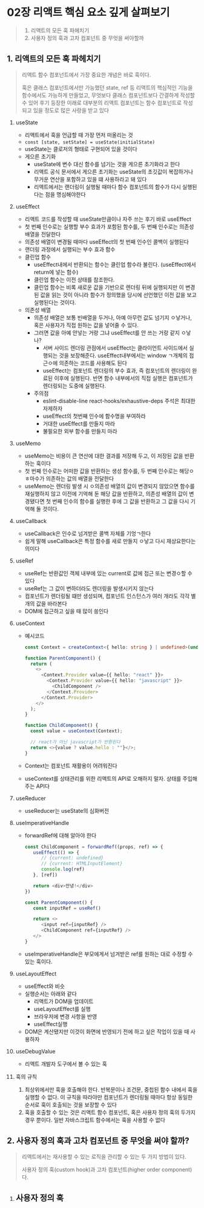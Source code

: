 # 02장 리액트 핵심 요소 깊게 살펴보기

> 1. 리액트의 모든 훅 파헤치기
> 2. 사용자 정의 훅과 고차 컴포넌트 중 무엇을 써야할까

## 1. 리액트의 모든 훅 파헤치기

> 리액트 함수 컴포넌트에서 가장 중요한 개념은 바로 훅이다.
>
> 훅은 클래스 컴포넌트에서만 가능했던 state, ref 등 리액트의 핵심적인 기능을 함수에서도 가능하게 만들었고, 무엇보다 클래스 컴포넌트보다 간결하게 작성할 수 있어 후기 등장한 이래로 대부분의 리액트 컴포넌트는 함수 컴포넌트로 작성되고 있을 정도로 많은 사랑을 받고 있다

1. useState
   - 리액트에서 훅을 언급할 때 가장 먼저 떠올리는 것
   - `const [state, setState] = useState(initialState)`
   - useState는 클로저의 형태로 구현되어 있을 것이다
   - 게으른 초기화
     - useState에 변수 대신 함수를 넘기는 것을 게으른 초기화라고 한다
     - 리액트 공식 문서에서 게으른 초기화는 useState의 초깃값이 복잡하거나 무거운 연산을 포함하고 있을 떄 사용하라고 돼 있다
     - 리액트에서는 랜더링이 실행될 때마다 함수 컴포넌트의 함수가 다시 실행된다는 점을 명심해야한다
2. useEffect
   - 리액트 코드를 작성할 때 useState만큼이나 자주 쓰는 후기 바로 useEffect
   - 첫 번째 인수로는 실행할 부수 효과가 포함된 함수를, 두 번째 인수로는 의존성 배열을 전달한다
   - 의존성 배열이 변경될 때마다 useEffect의 첫 번째 인수인 콜백이 실행된다
   - 랜더링 과정에서 실행되는 부수 효과 함수
   - 클린업 함수
     - useEffect내에서 반환되는 함수는 클린업 함수라 불린다. (useEffect에서 return에 넣는 함수)
     - 클린업 함수는 이전 상태를 참조한다.
     - 클린업 함수는 비록 새로운 값을 기반으로 렌더링 뒤에 실행되지만 이 변경된 값을 읽는 것이 아니라 함수가 정의했을 당시에 선언했던 이전 값을 보고 실행된다는 것이다.
   - 의존성 배열
     - 의존성 배열은 보통 빈배열을 두거나, 아예 아무런 값도 넘기지 ㅇ낳거나, 혹은 사용자가 직접 원하는 값을 넣어줄 수 있다.
     - 그러면 값을 아예 안넣는 거랑 그냐 useEffect를 안 쓰는 거랑 같지 ㅇ낳나?
       - 서버 사이드 렌더링 관점에서 useEffect는 클라이언트 사이드에서 실행되는 것을 보장해준다. useEffect내부에서는 window ㄱ개체의 접근ㅇ에 의존하는 코드를 사용해도 된다
       - useEffect는 컴포넌트 렌더링의 부수 효과, 즉 컴포넌트의 렌더링이 완료된 이후에 실행된다. 반면 함수 내부에서의 직접 실행은 컴포넌트가 렌더링되는 도중에 실행된다.
     - 주의점
       - eslint-disable-line react-hooks/exhaustive-deps 주석은 최대한 자제하자
       - useEffect의 첫번째 인수에 함수명을 부여하라
       - 거대한 useEffect를 만들지 마라
       - 불필요한 외부 함수를 만들지 마라
3. useMemo
   - useMemo는 비용이 큰 연산에 대한 결과를 저장해 두고, 이 저장된 값을 반환하는 훅이다
   - 첫 번째 인수로는 어떠한 값을 반환하는 생성 함수를, 두 번째 인수로는 해당ㅇ ㅎ마수가 의존하는 값의 배열을 전달한다
   - useMemo는 렌더링 발생 시 ㅇ의존성 배열의 값이 변경되지 않았으면 함수를 재실행하지 않고 이전에 기억해 둔 해당 값을 반환하고, 의존성 배열의 값이 변경됐다면 첫 번째 인수의 함수를 실행한 후에 그 값을 반환하고 그 값을 다시 기억해 둘 것이다.
4. useCallback
   - useCallback은 인수로 넘겨받은 콜백 자체를 기엉ㄱ한다
   - 쉽게 말해 useCallback은 특정 함수를 새로 만들지 ㅇ낳고 다시 재상요한다는 의미다
5. useRef
   - useRef는 반환값인 객체 내부에 있는 current로 값에 접근 또는 변경ㅇ할 수 있다
   - useRef는 그 값이 변하더라도 렌더링을 발생시키지 않는다
   - 컴포넌트가 렌더링될 떄만 생성되며, 컴포넌트 인스턴스가 여러 개라도 각각 별개의 값을 바라본다
   - DOM에 접근하고 싶을 때 많이 씅인다
6. useContext

   - 예시코드

     ```typescript
     const Context = createContext<{ hello: string } | undefined>(undefined);

     function ParentComponent() {
       return (
         <>
           <Context.Provider value={{ hello: "react" }}>
             <Context.Provider value={{ hello: "javascript" }}>
               <ChildComponent />
             </Context.Provider>
           </Context.Provider>
         </>
       );
     }

     function ChildComponent() {
       const value = useContext(Context);

       // react가 아닌 javascript가 반환된다
       return <>{value ? value.hello : ""}</>;
     }
     ```

   - Context는 컴포넌트 재활용이 어려워진다
   - useContext를 상태관리를 위한 리액트의 API로 오해하지 말자. 상태를 주입해주는 API다

7. useReducer
   - useReducer는 useState의 심화버전
8. useImperativeHandle

   - forwardRef에 대해 알아야 한다

     ```javascript
     const ChildComponent = forwardRef((props, ref) => {
        useEffect(() => {
           // {current: undefined}
           // {current: HTMLInputElement}
           console.log(ref)
        }, [ref])

        return <div>안녕!</div>
     })

     const ParentComponent() {
        const inputRef = useRef()

        return <>
           <input ref={inputRef} />
           <ChildComponent ref={inputRef} />
        </>
     }
     ```

   - useImperativeHandle은 부모에게서 넘겨받은 ref를 원하는 대로 수정할 수 있는 훅이다.

9. useLayoutEffect
   - useEffect와 비슷
   - 실행순서는 아래와 같다
     - 리액트가 DOM을 업데이트
     - useLayoutEffect를 실행
     - 브라우저에 변경 사항을 반영
     - useEffect실행
   - DOM은 계산됐지만 이것이 화면에 반영되기 전에 하고 싶은 작업이 있을 때 사용하자
10. useDebugValue
    - 리액트 개발자 도구에서 볼 수 있는 훅
11. 훅의 규칙
    1. 최상위에서만 훅을 호출해야 한다. 반복문이나 조건문, 중첩된 함수 내에서 훅을 실행할 수 없다. 이 규칙을 따라야만 컴포넌트가 렌더링될 때마다 항상 동일한 순서로 훅이 호출되는 것을 보장할 수 있다
    2. 훅을 호출할 수 있는 것은 리액트 함수 컴포넌트, 혹은 사용자 정의 훅의 두가지 경우 뿐이다. 일반 자바스크립트 함수에서는 훅을 사용할 수 없다

## 2. 사용자 정의 훅과 고차 컴포넌트 중 무엇을 써야 할까?

> 리액트에서는 재사용할 수 있는 로직을 관리할 수 있는 두 가지 방법이 있다.
>
> 사용자 정의 훅(custom hook)과 고차 컴포넌트(higher order component)다.

1. 사용자 정의 훅
   -
